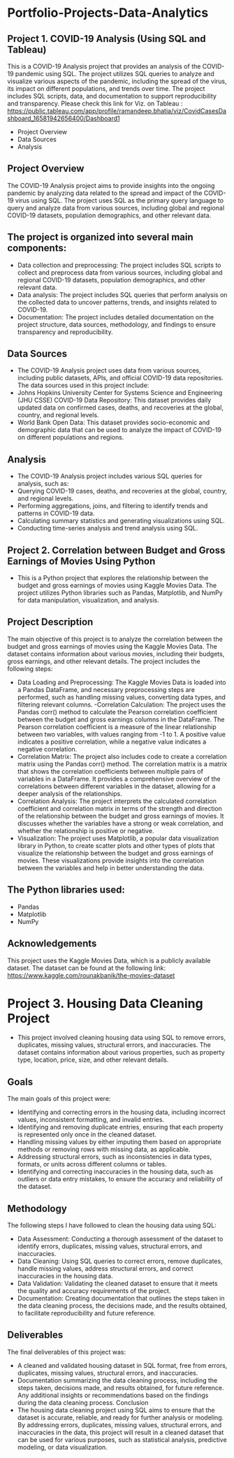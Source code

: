 # Portfolio-Projects-Data-Analytics

## Project 1. COVID-19 Analysis (Using SQL and Tableau)
This is a COVID-19 Analysis project that provides an analysis of the COVID-19 pandemic using SQL. The project utilizes SQL queries to analyze and visualize various aspects of the pandemic, including the spread of the virus, its impact on different populations, and trends over time. The project includes SQL scripts, data, and documentation to support reproducibility and transparency. Please check this link for Viz. on Tableau : https://public.tableau.com/app/profile/ramandeep.bhatia/viz/CovidCasesDashboard_16581942656400/Dashboard1
- Project Overview
- Data Sources
- Analysis
## Project Overview
The COVID-19 Analysis project aims to provide insights into the ongoing pandemic by analyzing data related to the spread and impact of the COVID-19 virus using SQL. The project uses SQL as the primary query language to query and analyze data from various sources, including global and regional COVID-19 datasets, population demographics, and other relevant data.

## The project is organized into several main components:
- Data collection and preprocessing: The project includes SQL scripts to collect and preprocess data from various sources, including global and regional COVID-19 datasets, population demographics, and other relevant data.
- Data analysis: The project includes SQL queries that perform analysis on the collected data to uncover patterns, trends, and insights related to COVID-19.
- Documentation: The project includes detailed documentation on the project structure, data sources, methodology, and findings to ensure transparency and reproducibility.
## Data Sources 
- The COVID-19 Analysis project uses data from various sources, including public datasets, APIs, and official COVID-19 data repositories. The data sources used in this project include:
- Johns Hopkins University Center for Systems Science and Engineering (JHU CSSE) COVID-19 Data Repository: This dataset provides daily updated data on confirmed cases, deaths, and recoveries at the global, country, and regional levels.
- World Bank Open Data: This dataset provides socio-economic and demographic data that can be used to analyze the impact of COVID-19 on different populations and regions.

## Analysis
- The COVID-19 Analysis project includes various SQL queries for analysis, such as:
- Querying COVID-19 cases, deaths, and recoveries at the global, country, and regional levels.
- Performing aggregations, joins, and filtering to identify trends and patterns in COVID-19 data.
- Calculating summary statistics and generating visualizations using SQL.
- Conducting time-series analysis and trend analysis using SQL.

## Project 2. Correlation between Budget and Gross Earnings of Movies Using Python
- This is a Python project that explores the relationship between the budget and gross earnings of movies using Kaggle Movies Data. The project utilizes Python libraries such as Pandas, Matplotlib, and NumPy for data manipulation, visualization, and analysis.
## Project Description
The main objective of this project is to analyze the correlation between the budget and gross earnings of movies using the Kaggle Movies Data. The dataset contains information about various movies, including their budgets, gross earnings, and other relevant details. The project includes the following steps:
- Data Loading and Preprocessing: The Kaggle Movies Data is loaded into a Pandas DataFrame, and necessary preprocessing steps are performed, such as handling missing values, converting data types, and filtering relevant columns.
-Correlation Calculation: The project uses the Pandas corr() method to calculate the Pearson correlation coefficient between the budget and gross earnings columns in the DataFrame. The Pearson correlation coefficient is a measure of the linear relationship between two variables, with values ranging from -1 to 1. A positive value indicates a positive correlation, while a negative value indicates a negative correlation.
- Correlation Matrix: The project also includes code to create a correlation matrix using the Pandas corr() method. The correlation matrix is a matrix that shows the correlation coefficients between multiple pairs of variables in a DataFrame. It provides a comprehensive overview of the correlations between different variables in the dataset, allowing for a deeper analysis of the relationships.
- Correlation Analysis: The project interprets the calculated correlation coefficient and correlation matrix in terms of the strength and direction of the relationship between the budget and gross earnings of movies. It discusses whether the variables have a strong or weak correlation, and whether the relationship is positive or negative.
- Visualization: The project uses Matplotlib, a popular data visualization library in Python, to create scatter plots and other types of plots that visualize the relationship between the budget and gross earnings of movies. These visualizations provide insights into the correlation between the variables and help in better understanding the data.
## The Python libraries used:
- Pandas
- Matplotlib
- NumPy
## Acknowledgements
This project uses the Kaggle Movies Data, which is a publicly available dataset. The dataset can be found at the following link: https://www.kaggle.com/rounakbanik/the-movies-dataset

# Project 3. Housing Data Cleaning Project
- This project involved cleaning housing data using SQL to remove errors, duplicates, missing values, structural errors, and inaccuracies. The dataset contains information about various properties, such as property type, location, price, size, and other relevant details.

## Goals
The main goals of this project were:
- Identifying and correcting errors in the housing data, including incorrect values, inconsistent formatting, and invalid entries.
- Identifying and removing duplicate entries, ensuring that each property is represented only once in the cleaned dataset.
- Handling missing values by either imputing them based on appropriate methods or removing rows with missing data, as applicable.
- Addressing structural errors, such as inconsistencies in data types, formats, or units across different columns or tables.
- Identifying and correcting inaccuracies in the housing data, such as outliers or data entry mistakes, to ensure the accuracy and reliability of the dataset.
## Methodology
The following steps I have followed to clean the housing data using SQL:
- Data Assessment: Conducting a thorough assessment of the dataset to identify errors, duplicates, missing values, structural errors, and inaccuracies.
- Data Cleaning: Using SQL queries to correct errors, remove duplicates, handle missing values, address structural errors, and correct inaccuracies in the housing data.
- Data Validation: Validating the cleaned dataset to ensure that it meets the quality and accuracy requirements of the project.
- Documentation: Creating documentation that outlines the steps taken in the data cleaning process, the decisions made, and the results obtained, to facilitate reproducibility and future reference.
## Deliverables
The final deliverables of this project was:
- A cleaned and validated housing dataset in SQL format, free from errors, duplicates, missing values, structural errors, and inaccuracies.
- Documentation summarizing the data cleaning process, including the steps taken, decisions made, and results obtained, for future reference.
Any additional insights or recommendations based on the findings during the data cleaning process.
Conclusion
- The housing data cleaning project using SQL aims to ensure that the dataset is accurate, reliable, and ready for further analysis or modeling. By addressing errors, duplicates, missing values, structural errors, and inaccuracies in the data, this project will result in a cleaned dataset that can be used for various purposes, such as statistical analysis, predictive modeling, or data visualization.
